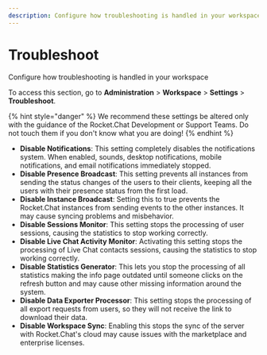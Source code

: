 ```yaml
---
description: Configure how troubleshooting is handled in your workspace.
---
```


# Troubleshoot

Configure how troubleshooting is handled in your workspace

To access this section, go to **Administration** > **Workspace** > **Settings** > **Troubleshoot**.

{% hint style="danger" %}
We recommend these settings be altered only with the guidance of the Rocket.Chat Development or Support Teams. Do not touch them if you don't know what you are doing!
{% endhint %}

* **Disable Notifications**: This setting completely disables the notifications system. When enabled, sounds, desktop notifications, mobile notifications, and email notifications immediately stopped.
* **Disable Presence Broadcast**: This setting prevents all instances from sending the status changes of the users to their clients, keeping all the users with their presence status from the first load.
* **Disable Instance Broadcast**: Setting this to true prevents the Rocket.Chat instances from sending events to the other instances. It may cause syncing problems and misbehavior.
* **Disable Sessions Monitor**: This setting stops the processing of user sessions, causing the statistics to stop working correctly.
* **Disable Live Chat Activity Monitor**: Activating this setting stops the processing of Live Chat contacts sessions, causing the statistics to stop working correctly.
* **Disable Statistics Generator**: This lets you stop the processing of all statistics making the info page outdated until someone clicks on the refresh button and may cause other missing information around the system.
* **Disable Data Exporter Processor**: This setting stops the processing of all export requests from users, so they will not receive the link to download their data.
* **Disable Workspace Sync**: Enabling this stops the sync of the server with Rocket.Chat's cloud may cause issues with the marketplace and enterprise licenses.&#x20;
